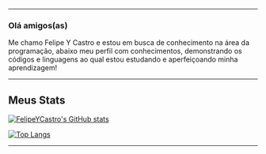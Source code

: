 ___

### Olá amigos(as) 

Me chamo Felipe Y Castro e estou em busca de conhecimento na área da programação, abaixo meu perfil com conhecimentos, demonstrando os códigos e linguagens ao qual estou estudando e aperfeiçoando minha aprendizagem!


___

## Meus Stats
[![FelipeYCastro's GitHub stats](https://github-readme-stats.vercel.app/api?username=FelipeYCastro)](https://github.com/FelipeYCastro/github-readme-stats)

[![Top Langs](https://github-readme-stats.vercel.app/api/top-langs/?username=FelipeYCastro&layout=compact)](https://github.com/FelipeYCastro/github-readme-stats)

___
